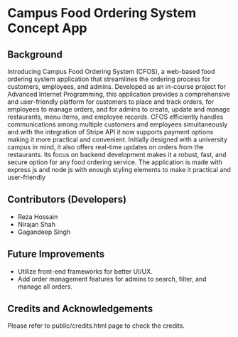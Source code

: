 # Campus Food Ordering System Concept App

## Background
Introducing Campus Food Ordering System (CFOS), a web-based food ordering system application that streamlines the ordering process for customers, employees, and admins. Developed as an in-course project for Advanced Internet Programming, this application provides a comprehensive and user-friendly platform for customers to place and track orders, for employees to manage orders, and for admins to create, update and manage restaurants, menu items, and employee records. CFOS efficiently handles communications among multiple customers and employees simultaneously and with the integration of Stripe API it now supports payment options making it more practical and convenient. Initially designed with a university campus in mind, it also offers real-time updates on orders from the restaurants. Its focus on backend development makes it a robust, fast, and secure option for any food ordering service. The application is made with express js and node js with enough styling elements to make it practical and user-friendly 

## Contributors (Developers)
- Reza Hossain
- Nirajan Shah
- Gagandeep Singh

## Future Improvements
- Utilize front-end frameworks for better UI/UX.
- Add order management features for admins to search, filter, and manage all orders. 

## Credits and Acknowledgements
Please refer to public/credits.html page to check the credits. 
